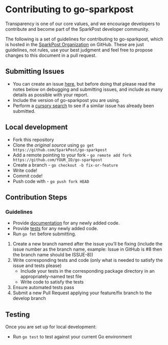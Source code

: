 # Contributing to go-sparkpost

Transparency is one of our core values, and we encourage developers to contribute and become part of the SparkPost developer community.

The following is a set of guidelines for contributing to go-sparkpost,
which is hosted in the [SparkPost Organization](https://github.com/sparkpost) on GitHub.
These are just guidelines, not rules, use your best judgment and feel free to
propose changes to this document in a pull request.

## Submitting Issues

* You can create an issue [here](https://github.com/sparkpost/go-sparkpost/issues/new), but
  before doing that please read the notes below on debugging and submitting issues,
  and include as many details as possible with your report.
* Include the version of go-sparkpost you are using.
* Perform a [cursory search](https://github.com/issues?utf8=%E2%9C%93&q=is%3Aissue+user%3Asparkpost+repo%3Ago-sparkpost)
  to see if a similar issue has already been submitted.

## Local development

* Fork this repository
* Clone the _original source_  using ``go get https://github.com/SparkPost/go-sparkpost``
* Add a remote pointing to your fork - ``go remote add fork https://github.com/YOUR_ID/go-sparkpost``
* Create a branch - ``go checkout -b fix-or-feature``
* Write code!
* Commit code!
* Push code with - ``go push fork HEAD``

## Contribution Steps

### Guidelines

- Provide [documentation](http://blog.golang.org/godoc-documenting-go-code) for any newly added code.
- Provide [tests](https://golang.org/doc/code.html#Testing) for any newly added code.
- Run ``go fmt`` before submitting.

1. Create a new branch named after the issue you’ll be fixing (include the issue number as the branch name, example: Issue in GitHub is #8 then the branch name should be ISSUE-8))
2. Write corresponding tests and code (only what is needed to satisfy the issue and tests please)
    * Include your tests in the corresponding package directory in an appropriately-named test file
    * Write code to satisfy the tests
3. Ensure automated tests pass
4. Submit a new Pull Request applying your feature/fix branch to the develop branch

## Testing

Once you are set up for local development:

* Run ``go test`` to test against your current Go environment

